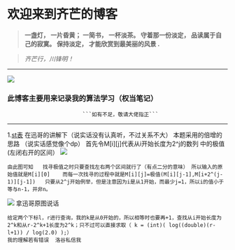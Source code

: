 # 欢迎来到齐芒的博客
>  **一盏灯， 一片昏黄； 一简书， 一杯淡茶。 守着那一份淡定， 品读属于自己的寂寞。 保持淡定， 才能欣赏到最美丽的风景 .**

> *齐芒行，川锋明！*
----
![](https://note.youdao.com/yws/api/personal/file/66294A284E5D4290BC9524515C60F9C9?method=download&shareKey=2ac22444598f8c3eda2c87705881b0ff
)

###  此博客主要用来记录我的算法学习（权当笔记）
                            ```如有不足，敬请大佬指正```




---
1.[st表](https://paste.ubuntu.com/p/WvGHYX45Fm/)
   在迅哥的讲解下（说实话没有认真听，不过关系不大）
   本题采用的倍增的思路  （说实话感觉像个dp）
首先令M[i][j]代表从i开始长度为2^j的数列  中的极值(左闭右开的区间）
![](https://upload-images.jianshu.io/upload_images/21992567-801b2d62fbba8376.png?imageMogr2/auto-orient/strip%7CimageView2/2/w/1240)
```
由此图可知   找寻极值之时只要查找左右两个区间就行了（有点二分的意味） 所以输入的原始值就是M[i][0]    而每一次找寻的过程中就是M[i][j]=极值(M[i][j-1],M[i+2^(j-1)][j-1])   只要从2^j开始例举，但是注意因为i是从1开始，而最少j=1，所以i的值小于等与n-1，并非n。
```
 ![](https://upload-images.jianshu.io/upload_images/21992567-339df5b3619f1c07.png?imageMogr2/auto-orient/strip%7CimageView2/2/w/1240)
拿迅哥原图说话
```
给定两个下标l，r进行查询，我的k是从0开始的，所以相等时也要再+1，查找从i开始长度为2^k和从r-2^k+1长度为2^k；只不过可以直接求取（ k = (int)( log((double)(r-l+1)) / log(2.0) );）
我的理解若有错误  洛谷私信我
```
